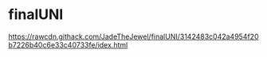 # finalUNI
https://rawcdn.githack.com/JadeTheJewel/finalUNI/3142483c042a4954f20b7226b40c6e33c40733fe/idex.html
